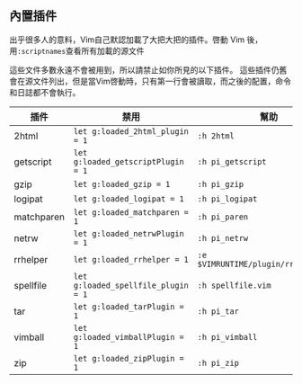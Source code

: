 ## 內置插件

出乎很多人的意料，Vim自己默認加載了大把大把的插件。啓動 Vim 後，用`:scriptnames`查看所有加載的源文件

這些文件多數永遠不會被用到，所以請禁止如你所見的以下插件。
這些插件仍舊會在源文件列出，但是當Vim啓動時，只有第一行會被讀取，而之後的配置，命令和日誌都不會執行。

| 插件     | 禁用                  | 幫助 |
|------------|-------------------------------------|------|
| 2html      | `let g:loaded_2html_plugin = 1`     | `:h 2html` |
| getscript  | `let g:loaded_getscriptPlugin = 1`  | `:h pi_getscript` |
| gzip       | `let g:loaded_gzip = 1`             | `:h pi_gzip` |
| logipat    | `let g:loaded_logipat = 1`          | `:h pi_logipat` |
| matchparen | `let g:loaded_matchparen = 1`       | `:h pi_paren` |
| netrw      | `let g:loaded_netrwPlugin = 1`      | `:h pi_netrw` |
| rrhelper   | `let g:loaded_rrhelper = 1`         | `:e $VIMRUNTIME/plugin/rrhelper.vim` |
| spellfile  | `let g:loaded_spellfile_plugin = 1` | `:h spellfile.vim` |
| tar        | `let g:loaded_tarPlugin = 1`        | `:h pi_tar` |
| vimball    | `let g:loaded_vimballPlugin = 1`    | `:h pi_vimball` |
| zip        | `let g:loaded_zipPlugin = 1`        | `:h pi_zip` |
